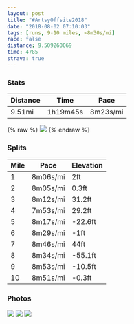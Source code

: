 ```yaml
---
layout: post
title: "#ArtsyOffsite2018"
date: "2018-08-02 07:10:03"
tags: [runs, 9-10 miles, <8m30s/mi]
race: false
distance: 9.509260069
time: 4785
strava: true
---
```


### Stats

| Distance | Time | Pace |
|----------|------|------|
|9.51mi|1h19m45s|8m23s/mi|

{% raw %}
<img src='https://maps.googleapis.com/maps/api/staticmap?maptype=roadmap&path=enc:ezrwFroqbMehAgs@iOuM_OeHeJ_K{P}H_LuLiSaK{HnNkAvHgDhDCxC_Cu@s@|@p@tAsDuAcN~BuH{BaOaSqRgBkBuGeQiE_EuFwJ{FeBuQw\{UaKkAkHpA_NyLiLy@kEwGmBrAxA`Gu@hBeKyFsDt@gDbIc@zF`DpDnDqFvIo@|EdJzDhCdCxI|KnHfExGlE_@tIdQlErBdLg@xDtBfEhHjIt@vRbYlPdBpGxJxJjCbKlOrG\dGiOm@_CoJoGkBwIzN_@dDkC&key=AIzaSyC1MId7bFpkLXNAaYhBSTb8jLyiSqzbDtM&size=800x800&markers=color:yellow|label:S|40.73395,-73.98666&markers=color:green|label:F|40.766359999999985,-73.97250000000003'>
{% endraw %}

### Splits

| Mile | Pace | Elevation |
|------|------|-----------|
|1|8m06s/mi|2ft|
|2|8m05s/mi|0.3ft|
|3|8m12s/mi|31.2ft|
|4|7m53s/mi|29.2ft|
|5|8m17s/mi|-22.6ft|
|6|8m29s/mi|-1ft|
|7|8m46s/mi|44ft|
|8|8m34s/mi|-55.1ft|
|9|8m53s/mi|-10.5ft|
|10|8m51s/mi|-0.3ft|

### Photos
<img src='https://dgtzuqphqg23d.cloudfront.net/xGjBI7lyGhtamIA8_WBo44l5OOxyEUKeqQ69GeQ_KqI-576x768.jpg'>

<img src='https://dgtzuqphqg23d.cloudfront.net/EDos0ovSGvs7dpP-jaAnhjXnvpQjjL24bURJI8Yjjy4-768x638.jpg'>

<img src='https://dgtzuqphqg23d.cloudfront.net/gXj8ep8Ttm14VFz4oCAp5Wuq-LXLlFvms_pQBXCTFZU-648x768.jpg'>
